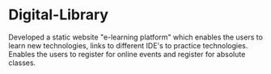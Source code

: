 # Digital-Library
Developed a static website "e-learning platform" which enables the users to learn new technologies, links to different IDE's to practice technologies. Enables the users to register for online events and register for absolute classes.
